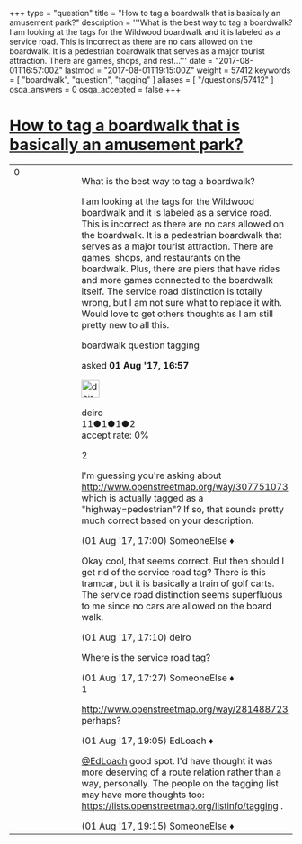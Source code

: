 +++
type = "question"
title = "How to tag a boardwalk that is basically an amusement park?"
description = '''What is the best way to tag a boardwalk?  I am looking at the tags for the Wildwood boardwalk and it is labeled as a service road. This is incorrect as there are no cars allowed on the boardwalk. It is a pedestrian boardwalk that serves as a major tourist attraction. There are games, shops, and rest...'''
date = "2017-08-01T16:57:00Z"
lastmod = "2017-08-01T19:15:00Z"
weight = 57412
keywords = [ "boardwalk", "question", "tagging" ]
aliases = [ "/questions/57412" ]
osqa_answers = 0
osqa_accepted = false
+++

<div class="headNormal">

# [How to tag a boardwalk that is basically an amusement park?](/questions/57412/how-to-tag-a-boardwalk-that-is-basically-an-amusement-park)

</div>

<div id="main-body">

<div id="askform">

<table id="question-table" style="width:100%;">
<colgroup>
<col style="width: 50%" />
<col style="width: 50%" />
</colgroup>
<tbody>
<tr>
<td style="width: 30px; vertical-align: top"><div class="vote-buttons">
<span id="post-57412-upvote" class="ajax-command post-vote up" rel="nofollow" title="I like this post (click again to cancel)"> </span>
<div id="post-57412-score" class="post-score" title="current number of votes">
0
</div>
<span id="post-57412-downvote" class="ajax-command post-vote down" rel="nofollow" title="I dont like this post (click again to cancel)"> </span> <span id="favorite-mark" class="ajax-command favorite-mark" rel="nofollow" title="mark/unmark this question as favorite (click again to cancel)"> </span>
<div id="favorite-count" class="favorite-count">
&#10;</div>
</div></td>
<td><div id="item-right">
<div class="question-body">
<p>What is the best way to tag a boardwalk?</p>
<p>I am looking at the tags for the Wildwood boardwalk and it is labeled as a service road. This is incorrect as there are no cars allowed on the boardwalk. It is a pedestrian boardwalk that serves as a major tourist attraction. There are games, shops, and restaurants on the boardwalk. Plus, there are piers that have rides and more games connected to the boardwalk itself. The service road distinction is totally wrong, but I am not sure what to replace it with. Would love to get others thoughts as I am still pretty new to all this.</p>
</div>
<div id="question-tags" class="tags-container tags">
<span class="post-tag tag-link-boardwalk" rel="tag" title="see questions tagged &#39;boardwalk&#39;">boardwalk</span> <span class="post-tag tag-link-question" rel="tag" title="see questions tagged &#39;question&#39;">question</span> <span class="post-tag tag-link-tagging" rel="tag" title="see questions tagged &#39;tagging&#39;">tagging</span>
</div>
<div id="question-controls" class="post-controls">
&#10;</div>
<div class="post-update-info-container">
<div class="post-update-info post-update-info-user">
<p>asked <strong>01 Aug '17, 16:57</strong></p>
<img src="https://secure.gravatar.com/avatar/f5e4e167243b9aec67a032b924728eb4?s=32&amp;d=identicon&amp;r=g" class="gravatar" width="32" height="32" alt="deiro&#39;s gravatar image" />
<p><span>deiro</span><br />
<span class="score" title="11 reputation points">11</span><span title="1 badges"><span class="badge1">●</span><span class="badgecount">1</span></span><span title="1 badges"><span class="silver">●</span><span class="badgecount">1</span></span><span title="2 badges"><span class="bronze">●</span><span class="badgecount">2</span></span><br />
<span class="accept_rate" title="Rate of the user&#39;s accepted answers">accept rate:</span> <span title="deiro has no accepted answers">0%</span></p>
</div>
</div>
<div id="comments-container-57412" class="comments-container">
<span id="57413"></span>
<div id="comment-57413" class="comment">
<div id="post-57413-score" class="comment-score">
2
</div>
<div class="comment-text">
<p>I'm guessing you're asking about <a href="http://www.openstreetmap.org/way/307751073">http://www.openstreetmap.org/way/307751073</a> which is actually tagged as a "highway=pedestrian"? If so, that sounds pretty much correct based on your description.</p>
</div>
<div id="comment-57413-info" class="comment-info">
<span class="comment-age">(01 Aug '17, 17:00)</span> <span class="comment-user userinfo">SomeoneElse ♦</span>
</div>
</div>
<span id="57414"></span>
<div id="comment-57414" class="comment">
<div id="post-57414-score" class="comment-score">
&#10;</div>
<div class="comment-text">
<p>Okay cool, that seems correct. But then should I get rid of the service road tag? There is this tramcar, but it is basically a train of golf carts. The service road distinction seems superfluous to me since no cars are allowed on the board walk.</p>
</div>
<div id="comment-57414-info" class="comment-info">
<span class="comment-age">(01 Aug '17, 17:10)</span> <span class="comment-user userinfo">deiro</span>
</div>
</div>
<span id="57415"></span>
<div id="comment-57415" class="comment">
<div id="post-57415-score" class="comment-score">
&#10;</div>
<div class="comment-text">
<p>Where is the service road tag?</p>
</div>
<div id="comment-57415-info" class="comment-info">
<span class="comment-age">(01 Aug '17, 17:27)</span> <span class="comment-user userinfo">SomeoneElse ♦</span>
</div>
</div>
<span id="57418"></span>
<div id="comment-57418" class="comment">
<div id="post-57418-score" class="comment-score">
1
</div>
<div class="comment-text">
<p><a href="http://www.openstreetmap.org/way/281488723">http://www.openstreetmap.org/way/281488723</a> perhaps?</p>
</div>
<div id="comment-57418-info" class="comment-info">
<span class="comment-age">(01 Aug '17, 19:05)</span> <span class="comment-user userinfo">EdLoach ♦</span>
</div>
</div>
<span id="57419"></span>
<div id="comment-57419" class="comment">
<div id="post-57419-score" class="comment-score">
&#10;</div>
<div class="comment-text">
<p><a href="https://help.openstreetmap.org/users/339/edloach">@EdLoach</a> good spot. I'd have thought it was more deserving of a route relation rather than a way, personally. The people on the tagging list may have more thoughts too: <a href="https://lists.openstreetmap.org/listinfo/tagging">https://lists.openstreetmap.org/listinfo/tagging</a> .</p>
</div>
<div id="comment-57419-info" class="comment-info">
<span class="comment-age">(01 Aug '17, 19:15)</span> <span class="comment-user userinfo">SomeoneElse ♦</span>
</div>
</div>
</div>
<div id="comment-tools-57412" class="comment-tools">
&#10;</div>
<div class="clear">
&#10;</div>
<div id="comment-57412-form-container" class="comment-form-container">
&#10;</div>
<div class="clear">
&#10;</div>
</div></td>
</tr>
</tbody>
</table>

</div>

</div>

